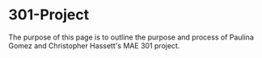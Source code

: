 # 301-Project
The purpose of this page is to outline the purpose and process of Paulina Gomez and Christopher Hassett's MAE 301 project. 
